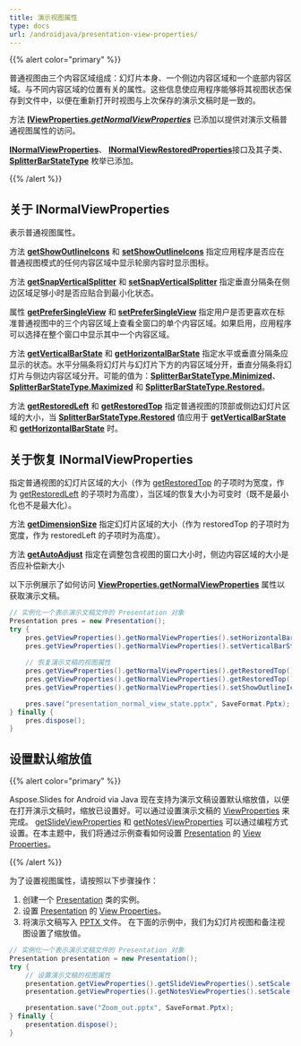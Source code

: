 ```yaml
---
title: 演示视图属性
type: docs
url: /androidjava/presentation-view-properties/
---
```


{{% alert color="primary" %}} 

普通视图由三个内容区域组成：幻灯片本身、一个侧边内容区域和一个底部内容区域。与不同内容区域的位置有关的属性。这些信息使应用程序能够将其视图状态保存到文件中，以便在重新打开时视图与上次保存的演示文稿时是一致的。

方法 [**IViewProperties.*getNormalViewProperties***](https://reference.aspose.com/slides/androidjava/com.aspose.slides/IViewProperties#getNormalViewProperties--) 已添加以提供对演示文稿普通视图属性的访问。 

[**INormalViewProperties**](https://reference.aspose.com/slides/androidjava/com.aspose.slides/INormalViewProperties)、 [**INormalViewRestoredProperties**](https://reference.aspose.com/slides/androidjava/com.aspose.slides/INormalViewRestoredProperties)接口及其子类、 [**SplitterBarStateType**](https://reference.aspose.com/slides/androidjava/com.aspose.slides/SplitterBarStateType) 枚举已添加。

{{% /alert %}} 


## **关于 INormalViewProperties** #
表示普通视图属性。

方法 [**getShowOutlineIcons**](https://reference.aspose.com/slides/androidjava/com.aspose.slides/INormalViewProperties#getShowOutlineIcons--) 和 [**setShowOutlineIcons**](https://reference.aspose.com/slides/androidjava/com.aspose.slides/INormalViewProperties#setShowOutlineIcons-boolean-) 指定应用程序是否应在普通视图模式的任何内容区域中显示轮廓内容时显示图标。

方法 [**getSnapVerticalSplitter**](https://reference.aspose.com/slides/androidjava/com.aspose.slides/INormalViewProperties#getSnapVerticalSplitter--) 和 [**setSnapVerticalSplitter**](https://reference.aspose.com/slides/androidjava/com.aspose.slides/INormalViewProperties#setSnapVerticalSplitter-boolean-) 指定垂直分隔条在侧边区域足够小时是否应贴合到最小化状态。

属性 [**getPreferSingleView**](https://reference.aspose.com/slides/androidjava/com.aspose.slides/INormalViewProperties#getPreferSingleView--) 和 [**setPreferSingleView**](https://reference.aspose.com/slides/androidjava/com.aspose.slides/INormalViewProperties#setPreferSingleView-boolean-) 指定用户是否更喜欢在标准普通视图中的三个内容区域上查看全窗口的单个内容区域。如果启用，应用程序可以选择在整个窗口中显示其中一个内容区域。

方法 [**getVerticalBarState**](https://reference.aspose.com/slides/androidjava/com.aspose.slides/INormalViewProperties#getVerticalBarState--) 和 [**getHorizontalBarState**](https://reference.aspose.com/slides/androidjava/com.aspose.slides/INormalViewProperties#getHorizontalBarState--) 指定水平或垂直分隔条应显示的状态。水平分隔条将幻灯片与幻灯片下方的内容区域分开，垂直分隔条将幻灯片与侧边内容区域分开。可能的值为：[**SplitterBarStateType.Minimized**](https://reference.aspose.com/slides/androidjava/com.aspose.slides/SplitterBarStateType#Minimized)、[**SplitterBarStateType.Maximized**](https://reference.aspose.com/slides/androidjava/com.aspose.slides/SplitterBarStateType#Maximized) 和 [**SplitterBarStateType.Restored**](https://reference.aspose.com/slides/androidjava/com.aspose.slides/SplitterBarStateType#Restored)。

方法 [**getRestoredLeft**](https://reference.aspose.com/slides/androidjava/com.aspose.slides/INormalViewProperties#getRestoredLeft--) 和 [**getRestoredTop**](https://reference.aspose.com/slides/androidjava/com.aspose.slides/INormalViewProperties#getRestoredTop--) 指定普通视图的顶部或侧边幻灯片区域的大小，当 [**SplitterBarStateType.Restored**](https://reference.aspose.com/slides/androidjava/com.aspose.slides/SplitterBarStateType#Restored) 值应用于 [**getVerticalBarState**](https://reference.aspose.com/slides/androidjava/com.aspose.slides/INormalViewProperties#getVerticalBarState--) 和 [**getHorizontalBarState**](https://reference.aspose.com/slides/androidjava/com.aspose.slides/INormalViewProperties#getHorizontalBarState--) 时。

## **关于恢复 INormalViewProperties** 
指定普通视图的幻灯片区域的大小（作为 [getRestoredTop](https://reference.aspose.com/slides/androidjava/com.aspose.slides/INormalViewProperties#getRestoredTop--) 的子项时为宽度，作为 [getRestoredLeft](https://reference.aspose.com/slides/androidjava/com.aspose.slides/INormalViewProperties#getRestoredLeft--) 的子项时为高度），当区域的恢复大小为可变时（既不是最小化也不是最大化）。

方法 [**getDimensionSize**](https://reference.aspose.com/slides/androidjava/com.aspose.slides/INormalViewRestoredProperties#getDimensionSize--) 指定幻灯片区域的大小（作为 restoredTop 的子项时为宽度，作为 restoredLeft 的子项时为高度）。

方法 [**getAutoAdjust**](https://reference.aspose.com/slides/androidjava/com.aspose.slides/INormalViewRestoredProperties#getAutoAdjust--) 指定在调整包含视图的窗口大小时，侧边内容区域的大小是否应补偿新大小

以下示例展示了如何访问 [**ViewProperties.getNormalViewProperties**](https://reference.aspose.com/slides/androidjava/com.aspose.slides/ViewProperties#getNormalViewProperties--) 属性以获取演示文稿。

```java
// 实例化一个表示演示文稿文件的 Presentation 对象
Presentation pres = new Presentation();
try {
    pres.getViewProperties().getNormalViewProperties().setHorizontalBarState(SplitterBarStateType.Restored);
    pres.getViewProperties().getNormalViewProperties().setVerticalBarState(SplitterBarStateType.Maximized);
    
    // 恢复演示文稿的视图属性
    pres.getViewProperties().getNormalViewProperties().getRestoredTop().setAutoAdjust(true);
    pres.getViewProperties().getNormalViewProperties().getRestoredTop().setDimensionSize(80);
    pres.getViewProperties().getNormalViewProperties().setShowOutlineIcons(true);

    pres.save("presentation_normal_view_state.pptx", SaveFormat.Pptx);
} finally {
    pres.dispose();
}
```

## **设置默认缩放值**
{{% alert color="primary" %}} 

Aspose.Slides for Android via Java 现在支持为演示文稿设置默认缩放值，以便在打开演示文稿时，缩放已设置好。可以通过设置演示文稿的 [ViewProperties](https://reference.aspose.com/slides/androidjava/com.aspose.slides/ViewProperties) 来完成。 [getSlideViewProperties](https://reference.aspose.com/slides/androidjava/com.aspose.slides/ViewProperties#getSlideViewProperties--) 和 [getNotesViewProperties](https://reference.aspose.com/slides/androidjava/com.aspose.slides/ViewProperties#getNotesViewProperties--) 可以通过编程方式设置。在本主题中，我们将通过示例查看如何设置 [Presentation](https://reference.aspose.com/slides/androidjava/com.aspose.slides/presentation) 的 [View Properties](https://reference.aspose.com/slides/androidjava/com.aspose.slides/ViewProperties)。

{{% /alert %}} 

为了设置视图属性，请按照以下步骤操作：

1. 创建一个 [Presentation](https://reference.aspose.com/slides/androidjava/com.aspose.slides/presentation) 类的实例。
2. 设置 [Presentation](https://reference.aspose.com/slides/androidjava/com.aspose.slides/presentation) 的 [View Properties](https://reference.aspose.com/slides/androidjava/com.aspose.slides/ViewProperties)。
3. 将演示文稿写入 [PPTX ](https://docs.fileformat.com/presentation/pptx/) 文件。
   在下面的示例中，我们为幻灯片视图和备注视图设置了缩放值。

```java
// 实例化一个表示演示文稿文件的 Presentation 对象
Presentation presentation = new Presentation();
try {
    // 设置演示文稿的视图属性
    presentation.getViewProperties().getSlideViewProperties().setScale(100); // 幻灯片视图的缩放值（以百分比表示）
    presentation.getViewProperties().getNotesViewProperties().setScale(100); // 备注视图的缩放值（以百分比表示）

    presentation.save("Zoom_out.pptx", SaveFormat.Pptx);
} finally {
    presentation.dispose();
}
```